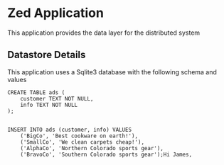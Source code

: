 # Zed Application
This application provides the data layer for the distributed system

## Datastore Details
This application uses a Sqlite3 database with the following schema and values
```
CREATE TABLE ads (
	customer TEXT NOT NULL,
	info TEXT NOT NULL
);


INSERT INTO ads (customer, info) VALUES
	('BigCo', 'Best cookware on earth!'),
	('SmallCo', 'We clean carpets cheap!'),
	('AlphaCo', 'Northern Colorado sports gear'),
	('BravoCo', 'Southern Colorado sports gear');Hi James,

```